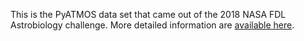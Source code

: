 This is the PyATMOS data set that came out of the 2018 NASA FDL Astrobiology challenge.
More detailed information are [available here](https://exoplanetarchive.ipac.caltech.edu/docs/fdl_landing.html).